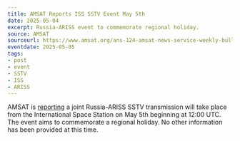 ```yaml
---
title: AMSAT Reports ISS SSTV Event May 5th
date: 2025-05-04
excerpt: Russia-ARISS event to commemorate regional holiday.
source: AMSAT
sourceurl: https://www.amsat.org/ans-124-amsat-news-service-weekly-bulletins/
eventdate: 2025-05-05
tags:
- post
- event
- SSTV
- ISS
- ARISS
---
```

AMSAT is [reporting](https://www.amsat.org/ans-124-amsat-news-service-weekly-bulletins/) a joint Russia-ARISS SSTV transmission will take place from the International Space Station on May 5th beginning at 12:00 UTC. The event aims to commemorate a regional holiday. No other information has been provided at this time.